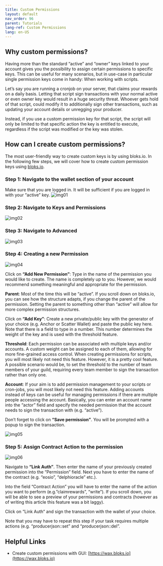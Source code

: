 ```yaml
---
title: Custom Permissions
layout: default
nav_order: 96
parent: Tutorials
lang-ref: Custom Permissions
lang: en-US
---
```


## Why custom permissions?
Having more than the standard “active” and “owner” keys linked to your account gives you the possibility to assign certain permissions to specific keys. This can be useful for many scenarios, but in use-case in particular single permission keys come in handy: When working with scripts.

Let’s say you are running a cronjob on your server, that claims your rewards on a daily basis. Letting that script sign transactions with your normal active or even owner key would result in a huge security threat. Whoever gets hold of that script, could modify it to additionally sign other transactions, such as updating your account details or unregging your producer.

Instead, if you use a custom permission key for that script, the script will only be limited to that specific action the key is entitled to execute, regardless if the script was modified or the key was stolen.

## How can I create custom permissions?
The most user-friendly way to create custom keys is by using bloks.io. In the following few steps, we will cover how to create custom permission keys using [bloks.io](https://wax.bloks.io).

### Step 1: Navigate to the wallet section of your account
Make sure that you are logged in. It will be sufficient if you are logged in with your “active” key.
![img01](/assets/img/tutorials/custom-permissions/img01.png)

### Step 2: Navigate to Keys and Permissions
![img02](/assets/img/tutorials/custom-permissions/img02.png)

### Step 3: Navigate to Advanced
![img03](/assets/img/tutorials/custom-permissions/img03.png)

### Step 4: Creating a new Permission
![img04](/assets/img/tutorials/custom-permissions/img04.png)

Click on **“Add New Permission”**: Type in the name of the permission you would like to create. The name is completely up to you. However, we would recommend something meaningful and appropriate for the permission.

**Parent**: Most of the time this will be “active”. If you scroll down on bloks.io, you can see how the structure adapts, if you change the parent of the permission. Setting the parent to something other than “active” will allow for more complex permission structures.

Click on **“Add Key”**: Create a new private/public key with the generator of your choice (e.g. Anchor or Scatter Wallet) and paste the public key here. Note that there is a field to type in a number. This number determines the weight of the key and is used with the threshold feature.

**Threshold**: Each permission can be associated with multiple keys and/or accounts. A custom weight can be assigned to each of them, allowing for more fine-grained access control. When creating permissions for scripts, you will most likely not need this feature. However, it is a pretty cool feature. A possible scenario would be, to set the threshold to the number of team members of your guild, requiring every team member to sign the transaction rather than only one.

**Account**: If your aim is to add permission management to your scripts or cron-jobs, you will most likely not need this feature. Adding accounts instead of keys can be useful for managing permissions if there are multiple people accessing the account. Basically, you can enter an account name into the “actor” field and specify the needed permission that the account needs to sign the transaction with (e.g. “active”).

Don’t forget to click on **“Save permission”**. You will be prompted with a popup to sign the transaction.

![img05](/assets/img/tutorials/custom-permissions/img05.png)

### Step 5: Assign Contract Action to the permission

![img06](/assets/img/tutorials/custom-permissions/img06.png)

Navigate to **“Link Auth”**. Then enter the name of your previously created permission into the “Permission” field. Next you have to enter the name of the contract (e.g. “eosio”, “delphioracle” etc.).

Into the field “Contract Action” you will have to enter the name of the action you want to perform (e.g.”claimrewards”, “write”). If you scroll down, you will be able to see a preview of your permissions and contracts (however as of writing this article this feature was a bit laggy).

Click on “Link Auth“ and sign the transaction with the wallet of your choice.

Note that you may have to repeat this step if your task requires multiple actions (e.g. “producerjson::set” and “producerjson::del”.

## Helpful Links
- Create custom permissions with GUI: [https://wax.bloks.io](https://wax.bloks.io)
